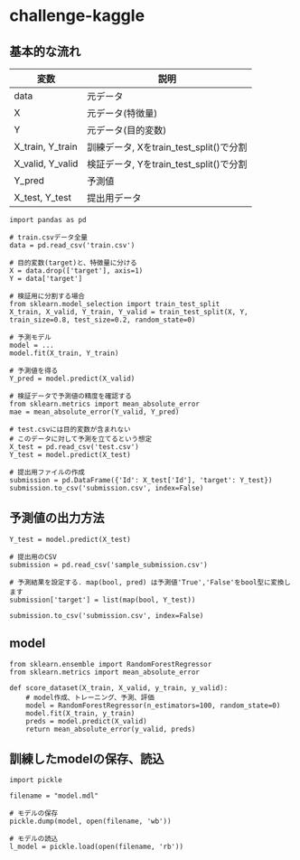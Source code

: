# challenge-kaggle

## 基本的な流れ

|変数|説明|
|---|---|
| data | 元データ |
| X | 元データ(特徴量) |
| Y | 元データ(目的変数) |
| X_train, Y_train | 訓練データ, Xをtrain_test_split()で分割 |
| X_valid, Y_valid | 検証データ, Yをtrain_test_split()で分割 |
| Y_pred | 予測値 |
| X_test, Y_test | 提出用データ |
```
import pandas as pd

# train.csvデータ全量
data = pd.read_csv('train.csv')

# 目的変数(target)と、特徴量に分ける
X = data.drop(['target'], axis=1)
Y = data['target']

# 検証用に分割する場合
from sklearn.model_selection import train_test_split
X_train, X_valid, Y_train, Y_valid = train_test_split(X, Y, train_size=0.8, test_size=0.2, random_state=0)

# 予測モデル
model = ...
model.fit(X_train, Y_train)

# 予測値を得る
Y_pred = model.predict(X_valid)

# 検証データで予測値の精度を確認する
from sklearn.metrics import mean_absolute_error
mae = mean_absolute_error(Y_valid, Y_pred)

# test.csvには目的変数が含まれない
# このデータに対して予測を立てるという想定
X_test = pd.read_csv('test.csv')
Y_test = model.predict(X_test)

# 提出用ファイルの作成
submission = pd.DataFrame({'Id': X_test['Id'], 'target': Y_test})
submission.to_csv('submission.csv', index=False)
```

## 予測値の出力方法

```
Y_test = model.predict(X_test)

# 提出用のCSV
submission = pd.read_csv('sample_submission.csv')

# 予測結果を設定する. map(bool, pred) は予測値'True','False'をbool型に変換します
submission['target'] = list(map(bool, Y_test))

submission.to_csv('submission.csv', index=False)
```

## model

```
from sklearn.ensemble import RandomForestRegressor
from sklearn.metrics import mean_absolute_error

def score_dataset(X_train, X_valid, y_train, y_valid):
    # model作成、トレーニング、予測、評価
    model = RandomForestRegressor(n_estimators=100, random_state=0)
    model.fit(X_train, y_train)
    preds = model.predict(X_valid)
    return mean_absolute_error(y_valid, preds)
```

## 訓練したmodelの保存、読込

```
import pickle

filename = "model.mdl"

# モデルの保存
pickle.dump(model, open(filename, 'wb'))

# モデルの読込
l_model = pickle.load(open(filename, 'rb'))
```
